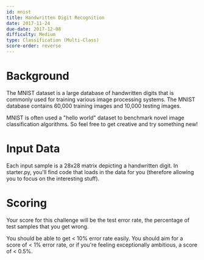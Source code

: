 ```yaml
---
id: mnist 
title: Handwritten Digit Recognition
date: 2017-11-24
due-date: 2017-12-08
difficulty: Medium
type: Classification (Multi-Class)
score-order: reverse
---
```


# Background

The MNIST dataset is a large database of handwritten digits that is commonly 
used for training various image processing systems. The MNIST database contains
60,000 training images and 10,000 testing images.

MNIST is often used a "hello world" dataset to benchmark novel image 
classification algorithms. So feel free to get creative and try something
new!

# Input Data

Each input sample is a 28x28 matrix depicting a handwritten digit. In 
starter.py, you\'ll find code that loads in the data for you (therefore
allowing you to focus on the interesting stuff). 

# Scoring

Your score for this challenge will be the test error rate, the percentage of
test samples that you get wrong. 

You should be able to get < 10% error rate easily. You should aim for a score
of < 1% error rate, or if you\'re feeling exceptionally ambitious, a score of 
< 0.5%.
